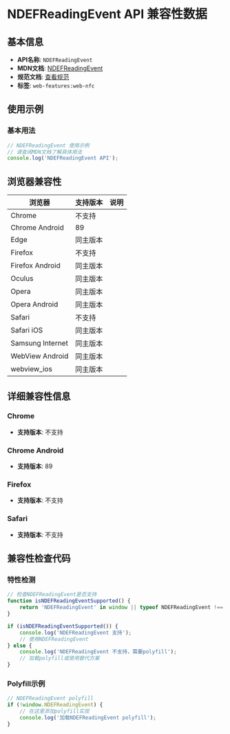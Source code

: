 # NDEFReadingEvent API 兼容性数据

## 基本信息

- **API名称**: `NDEFReadingEvent`
- **MDN文档**: [NDEFReadingEvent](https://developer.mozilla.org/docs/Web/API/NDEFReadingEvent)
- **规范文档**: [查看规范](https://w3c.github.io/web-nfc/#dom-ndefreadingevent)
- **标签**: `web-features:web-nfc`

## 使用示例

### 基本用法

```javascript
// NDEFReadingEvent 使用示例
// 请查阅MDN文档了解具体用法
console.log('NDEFReadingEvent API');
```

## 浏览器兼容性

| 浏览器 | 支持版本 | 说明 |
|--------|----------|------|
| Chrome | 不支持 |  |
| Chrome Android | 89 |  |
| Edge | 同主版本 |  |
| Firefox | 不支持 |  |
| Firefox Android | 同主版本 |  |
| Oculus | 同主版本 |  |
| Opera | 同主版本 |  |
| Opera Android | 同主版本 |  |
| Safari | 不支持 |  |
| Safari iOS | 同主版本 |  |
| Samsung Internet | 同主版本 |  |
| WebView Android | 同主版本 |  |
| webview_ios | 同主版本 |  |

## 详细兼容性信息

### Chrome

- **支持版本**: 不支持

### Chrome Android

- **支持版本**: 89

### Firefox

- **支持版本**: 不支持

### Safari

- **支持版本**: 不支持

## 兼容性检查代码

### 特性检测

```javascript
// 检查NDEFReadingEvent是否支持
function isNDEFReadingEventSupported() {
    return 'NDEFReadingEvent' in window || typeof NDEFReadingEvent !== 'undefined';
}

if (isNDEFReadingEventSupported()) {
    console.log('NDEFReadingEvent 支持');
    // 使用NDEFReadingEvent
} else {
    console.log('NDEFReadingEvent 不支持，需要polyfill');
    // 加载polyfill或使用替代方案
}
```

### Polyfill示例

```javascript
// NDEFReadingEvent polyfill
if (!window.NDEFReadingEvent) {
    // 在这里添加polyfill实现
    console.log('加载NDEFReadingEvent polyfill');
}
```


